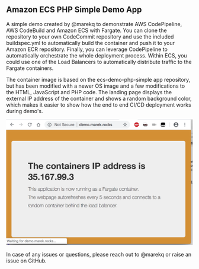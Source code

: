 Amazon ECS PHP Simple Demo App
------------------------------

A simple demo created by @marekq to demonstrate AWS CodePipeline, AWS CodeBuild and Amazon ECS with Fargate. You can clone the repository to your own CodeCommit repository and use the included buildspec.yml to automatically build the container and push it to your Amazon ECR repository. Finally, you can leverage CodePipeline to automatically orchestrate the whole deployment process. Within ECS, you could use one of the Load Balancers to automatically distribute traffic to the Fargate containers. 

The container image is based on the ecs-demo-php-simple app repository, but has been modified with a newer OS image and a few modifications to the HTML, JavaScript and PHP code. The landing page displays the external IP address of the container and shows a random background color, which makes it easier to show how the end to end CI/CD deployment works during demo's. 


![alt tag](https://raw.githubusercontent.com/marekq/ecs-demo-php-simple-app/master/docs/webpage.png)


In case of any issues or questions, please reach out to @marekq or raise an issue on GitHub. 
